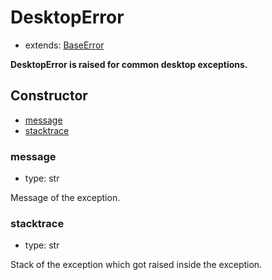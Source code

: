 # DesktopError

- extends: [BaseError](./doc/api/python/exceptions/baseerror.md)

**DesktopError is raised for common desktop exceptions.**

## Constructor<!-- {docsify-ignore} -->
- [message](#message)
- [stacktrace](#stacktrace)


### message
- type: str

Message of the exception.


### stacktrace
- type: str

Stack of the exception which got raised inside the exception.